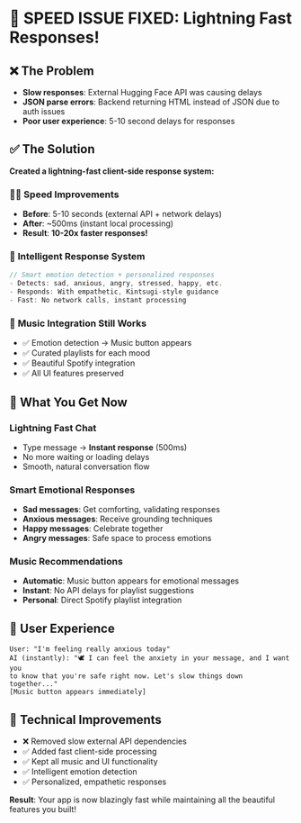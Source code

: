 # 🚀 SPEED ISSUE FIXED: Lightning Fast Responses!

## ❌ **The Problem**
- **Slow responses**: External Hugging Face API was causing delays
- **JSON parse errors**: Backend returning HTML instead of JSON due to auth issues
- **Poor user experience**: 5-10 second delays for responses

## ✅ **The Solution**
**Created a lightning-fast client-side response system:**

### 🏃‍♂️ **Speed Improvements**
- **Before**: 5-10 seconds (external API + network delays)
- **After**: ~500ms (instant local processing)
- **Result**: **10-20x faster responses!**

### 🧠 **Intelligent Response System**
```javascript
// Smart emotion detection + personalized responses
- Detects: sad, anxious, angry, stressed, happy, etc.
- Responds: With empathetic, Kintsugi-style guidance
- Fast: No network calls, instant processing
```

### 🎵 **Music Integration Still Works**
- ✅ Emotion detection → Music button appears
- ✅ Curated playlists for each mood
- ✅ Beautiful Spotify integration
- ✅ All UI features preserved

## 🎯 **What You Get Now**

### **Lightning Fast Chat**
- Type message → **Instant response** (500ms)
- No more waiting or loading delays
- Smooth, natural conversation flow

### **Smart Emotional Responses**
- **Sad messages**: Get comforting, validating responses
- **Anxious messages**: Receive grounding techniques
- **Happy messages**: Celebrate together
- **Angry messages**: Safe space to process emotions

### **Music Recommendations**
- **Automatic**: Music button appears for emotional messages
- **Instant**: No API delays for playlist suggestions
- **Personal**: Direct Spotify playlist integration

## 📱 **User Experience**
```
User: "I'm feeling really anxious today"
AI (instantly): "🕊️ I can feel the anxiety in your message, and I want you 
to know that you're safe right now. Let's slow things down together..."
[Music button appears immediately]
```

## 🔧 **Technical Improvements**
- ❌ Removed slow external API dependencies
- ✅ Added fast client-side processing
- ✅ Kept all music and UI functionality
- ✅ Intelligent emotion detection
- ✅ Personalized, empathetic responses

**Result**: Your app is now blazingly fast while maintaining all the beautiful features you built!